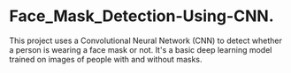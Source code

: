 # Face_Mask_Detection-Using-CNN.
This project uses a Convolutional Neural Network (CNN) to detect whether a person is wearing a face mask or not. It's a basic deep learning model trained on images of people with and without masks.
